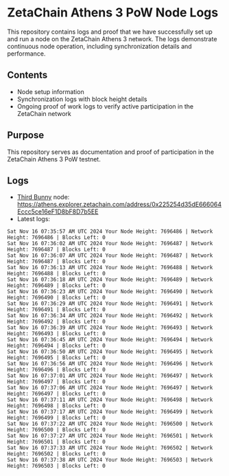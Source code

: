 # ZetaChain Athens 3 PoW Node Logs
This repository contains logs and proof that we have successfully set up and run a node on the ZetaChain Athens 3 network. The logs demonstrate continuous node operation, including synchronization details and performance.

## Contents
- Node setup information
- Synchronization logs with block height details
- Ongoing proof of work logs to verify active participation in the ZetaChain network

## Purpose
This repository serves as documentation and proof of participation in the ZetaChain Athens 3 PoW testnet.

## Logs

- [Third Bunny](https://thirdbunny.xyz/) node: https://athens.explorer.zetachain.com/address/0x225254d35dE666064Eccc5ce16eF1D8bF8D7b5EE
- Latest logs:
```
Sat Nov 16 07:35:57 AM UTC 2024 Your Node Height: 7696486 | Network Height: 7696486 | Blocks Left: 0
Sat Nov 16 07:36:02 AM UTC 2024 Your Node Height: 7696487 | Network Height: 7696487 | Blocks Left: 0
Sat Nov 16 07:36:07 AM UTC 2024 Your Node Height: 7696487 | Network Height: 7696487 | Blocks Left: 0
Sat Nov 16 07:36:13 AM UTC 2024 Your Node Height: 7696488 | Network Height: 7696488 | Blocks Left: 0
Sat Nov 16 07:36:18 AM UTC 2024 Your Node Height: 7696489 | Network Height: 7696489 | Blocks Left: 0
Sat Nov 16 07:36:23 AM UTC 2024 Your Node Height: 7696490 | Network Height: 7696490 | Blocks Left: 0
Sat Nov 16 07:36:29 AM UTC 2024 Your Node Height: 7696491 | Network Height: 7696491 | Blocks Left: 0
Sat Nov 16 07:36:34 AM UTC 2024 Your Node Height: 7696492 | Network Height: 7696492 | Blocks Left: 0
Sat Nov 16 07:36:39 AM UTC 2024 Your Node Height: 7696493 | Network Height: 7696493 | Blocks Left: 0
Sat Nov 16 07:36:45 AM UTC 2024 Your Node Height: 7696494 | Network Height: 7696494 | Blocks Left: 0
Sat Nov 16 07:36:50 AM UTC 2024 Your Node Height: 7696495 | Network Height: 7696495 | Blocks Left: 0
Sat Nov 16 07:36:56 AM UTC 2024 Your Node Height: 7696496 | Network Height: 7696496 | Blocks Left: 0
Sat Nov 16 07:37:01 AM UTC 2024 Your Node Height: 7696497 | Network Height: 7696497 | Blocks Left: 0
Sat Nov 16 07:37:06 AM UTC 2024 Your Node Height: 7696497 | Network Height: 7696497 | Blocks Left: 0
Sat Nov 16 07:37:11 AM UTC 2024 Your Node Height: 7696498 | Network Height: 7696498 | Blocks Left: 0
Sat Nov 16 07:37:17 AM UTC 2024 Your Node Height: 7696499 | Network Height: 7696499 | Blocks Left: 0
Sat Nov 16 07:37:22 AM UTC 2024 Your Node Height: 7696500 | Network Height: 7696500 | Blocks Left: 0
Sat Nov 16 07:37:27 AM UTC 2024 Your Node Height: 7696501 | Network Height: 7696501 | Blocks Left: 0
Sat Nov 16 07:37:33 AM UTC 2024 Your Node Height: 7696502 | Network Height: 7696502 | Blocks Left: 0
Sat Nov 16 07:37:38 AM UTC 2024 Your Node Height: 7696503 | Network Height: 7696503 | Blocks Left: 0
```
